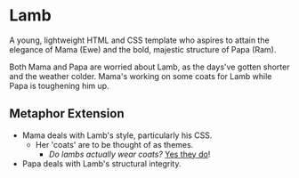 # Lamb

A young, lightweight HTML and CSS template who aspires to attain the elegance of Mama (Ewe) and the bold, majestic structure of Papa (Ram).

Both Mama and Papa are worried about Lamb, as the days've gotten shorter and the weather colder. Mama's working on some coats for Lamb while Papa is toughening him up.

## Metaphor Extension
* Mama deals with Lamb's style, particularly his CSS.
	* Her 'coats' are to be thought of as themes.
		* *Do lambs actually wear coats?* [Yes they do](http://goodshepherdlambcoats.com/lambcoats/lambcoats.htm)!
* Papa deals with Lamb's structural integrity.